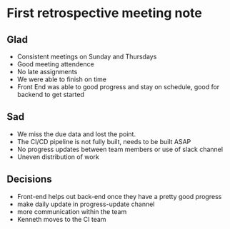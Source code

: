 # First retrospective meeting note

## Glad

- Consistent meetings on Sunday and Thursdays
- Good meeting attendence
- No late assignments
- We were able to finish on time
- Front End was able to good progress and stay on schedule, good for backend to get started

## Sad

- We miss the due data and lost the point.
- The CI/CD pipeline is not fully built, needs to be built ASAP
- No progress updates between team members or use of slack channel
- Uneven distribution of work

## Decisions 

- Front-end helps out back-end once they have a pretty good progress
- make daily update in progress-update channel
- more communication within the team
- Kenneth moves to the CI team
